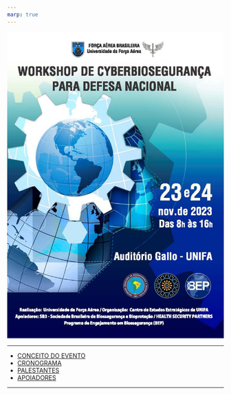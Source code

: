 ```yaml
---
marp: true
---
```


![](img/identidade%20visual%20WORKSHOP.jpg)

---

- [CONCEITO DO EVENTO]()
- [CRONOGRAMA]() 
- [PALESTANTES]()
- [APOIADORES]()



---
